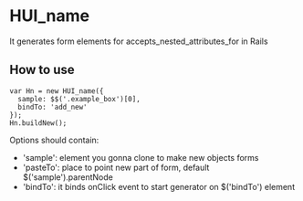 HUI_name
===========

It generates form elements for accepts_nested_attributes_for in Rails

How to use
----------

    var Hn = new HUI_name({
      sample: $$('.example_box')[0], 
      bindTo: 'add_new'
    }); 
    Hn.buildNew();

Options should contain: 
* 'sample': element you gonna clone to make new objects forms
* 'pasteTo': place to point new part of form, default $('sample').parentNode
* 'bindTo': it binds onClick event to start generator on $('bindTo') element
